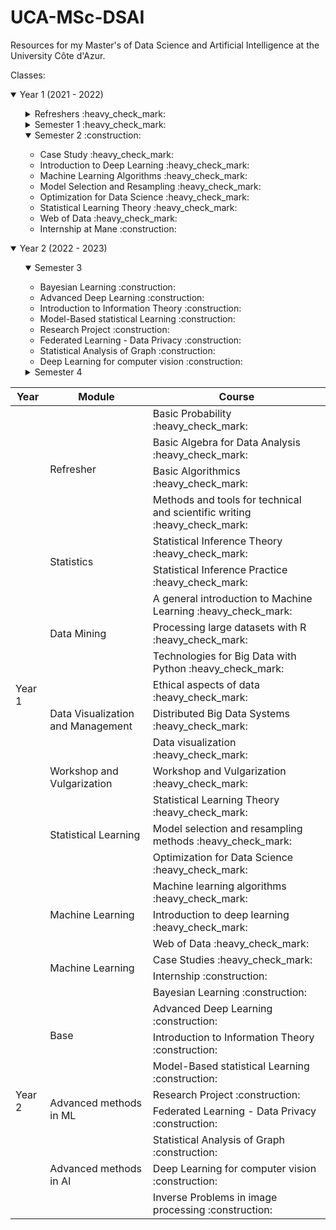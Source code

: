 # UCA-MSc-DSAI

Resources for my Master's of Data Science and Artificial Intelligence at the University Côte d'Azur.

Classes:

<details open>
  <summary> Year 1 (2021 - 2022) </summary>

  <ul>
    <details>
      <summary> Refreshers :heavy_check_mark: </summary>
      <ul>
        <li> Algorithmics </li>
        <li> Basic tools </li>
        <li> Linear Algebra </li>
        <li> Probabilities </li>
        <li> Research Methods </li>
      </ul>
    </details>
    <details>
      <summary> Semester 1 :heavy_check_mark: </summary>
      <ul>
        <li> Data Visualization :heavy_check_mark: </li>
        <li> Ethics :heavy_check_mark: </li>
        <li> Intro to Machine Learning :heavy_check_mark: </li>
        <li> Python Data Manipulation :heavy_check_mark: </li>
        <li> R Processing Large Datasets :heavy_check_mark: </li>
        <li> Seminar :heavy_check_mark: </li>
        <li> Statistical Inference Practice :heavy_check_mark: </li>
        <li> Statistical Inference Theory :heavy_check_mark: </li>
      </ul>
    </details>
    <details open>
      <summary> Semester 2 :construction: </summary>
      <ul>
        <li> Case Study :heavy_check_mark: </li>
        <li> Introduction to Deep Learning :heavy_check_mark: </li>
        <li> Machine Learning Algorithms :heavy_check_mark: </li>
        <li> Model Selection and Resampling :heavy_check_mark: </li>
        <li> Optimization for Data Science :heavy_check_mark: </li>
        <li> Statistical Learning Theory :heavy_check_mark: </li>
        <li> Web of Data :heavy_check_mark: </li>
        <li> Internship at Mane :construction: </li>
      </ul>
    </details>
  </ul>
</details>

<details open>
  <summary> Year 2 (2022 - 2023) </summary>
  <ul>
    <details open>
      <summary> Semester 3 </summary>
      <ul>
        <li>Bayesian Learning :construction:</li>
        <li>Advanced Deep Learning :construction:</li>
        <li>Introduction to Information Theory :construction:</li>
        <li>Model-Based statistical Learning :construction:</li>
        <li>Research Project :construction:</li>
        <li>Federated Learning - Data Privacy :construction:</li>
        <li>Statistical Analysis of Graph :construction:</li>
        <li>Deep Learning for computer vision :construction:</li>
      </ul>
    </details>
    <details>
      </li>
      <summary> Semester 4 </summary>
    </details>
  </ul>
</details>
</ul>

<table>
  <thead>
    <th>Year</th>
    <th>Module</th>
    <th>Course</th>
  </thead>
  <tbody>
    <tr>
      <td rowspan=21>Year 1</td>
      <td rowspan=4>Refresher</td>
      <td>Basic Probability :heavy_check_mark:</td>
    </tr>
    <td>Basic Algebra for Data Analysis :heavy_check_mark:</td>
    <tr>
      <td>Basic Algorithmics :heavy_check_mark:</td>
    </tr>
    <tr>
      <td>Methods and tools for technical and scientific writing :heavy_check_mark:</td>
    </tr>
    <tr>
      <td rowspan=2>Statistics</td>
      <td>Statistical Inference Theory :heavy_check_mark:</td>
    </tr>
    <tr>
      <td>Statistical Inference Practice :heavy_check_mark:</td>
    </tr>
    <tr>
      <td rowspan=3>Data Mining</td>
      <td>A general introduction to Machine Learning :heavy_check_mark:</td>
    </tr>
    <tr>
      <td>Processing large datasets with R :heavy_check_mark:</td>
    </tr>
    <tr>
      <td>Technologies for Big Data with Python :heavy_check_mark:</td>
    </tr>
    <tr>
      <td rowspan=3>Data Visualization and Management</td>
      <td>Ethical aspects of data :heavy_check_mark:</td>
    </tr>
    <tr>
      <td>Distributed Big Data Systems :heavy_check_mark:</td>
    </tr>
    <tr>
      <td>Data visualization :heavy_check_mark:</td>
    </tr>
    <tr>
      <td rowspan=1>Workshop and Vulgarization</td>
      <td>Workshop and Vulgarization :heavy_check_mark:</td>
    </tr>
    <tr>
      <td rowspan=3>Statistical Learning</td>
      <td>Statistical Learning Theory :heavy_check_mark:</td>
    </tr>
    <tr>
      <td>Model selection and resampling methods :heavy_check_mark:</td>
    </tr>
    <tr>
      <td>Optimization for Data Science :heavy_check_mark:</td>
    </tr>
    <tr>
      <td rowspan=3>Machine Learning</td>
      <td>Machine learning algorithms :heavy_check_mark:</td>
    </tr>
    <tr>
      <td>Introduction to deep learning :heavy_check_mark:</td>
    </tr>
    <tr>
      <td>Web of Data :heavy_check_mark:</td>
    </tr>
    <tr>
      <td rowspan=2>Machine Learning</td>
      <td>Case Studies :heavy_check_mark:</td>
    </tr>
    <tr>
      <td>Internship :construction:</td>
    </tr>
    <tr>
      <td rowspan=9>Year 2</td>
      <td rowspan=4>Base</td>
      <td>Bayesian Learning :construction:</td>
    </tr>
    <td>Advanced Deep Learning :construction:</td>
    <tr>
      <td>Introduction to Information Theory :construction:</td>
    </tr>
    <tr>
      <td>Model-Based statistical Learning :construction:</td>
    </tr>
    <tr>
      <td rowspan=2>Advanced methods in ML</td>
      <td>Research Project :construction:</td>
    </tr>
    <tr>
      <td>Federated Learning - Data Privacy :construction:</td>
    </tr>
    <tr>
      <td rowspan=3>Advanced methods in AI</td>
      <td>Statistical Analysis of Graph :construction:</td>
    </tr>
    <tr>
      <td>Deep Learning for computer vision :construction:</td>
    </tr>
    <tr>
      <td>Inverse Problems in image processing :construction:</td>
    </tr>
  </tbody>
</table>